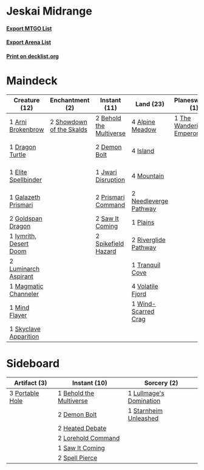# Jeskai Midrange

#### [Export MTGO List](../collection/Jeskai%20Midrange/Jeskai%20Midrange.txt)
#### [Export Arena List](../collection/Jeskai%20Midrange/Jeskai%20Midrange_arena.txt)
#### [Print on decklist.org](http://decklist.org/?deckmain=4%09Alpine%20Meadow%0A1%09Arni%20Brokenbrow%0A1%09Befriending%20the%20Moths%0A2%09Behold%20the%20Multiverse%0A2%09Demon%20Bolt%0A1%09Dragon%20Turtle%0A1%09Elite%20Spellbinder%0A4%09Expressive%20Iteration%0A1%09Galazeth%20Prismari%0A2%09Goldspan%20Dragon%0A1%09Hengegate%20Pathway%0A4%09Island%0A1%09Iymrith,%20Desert%20Doom%0A1%09Jadzi,%20Oracle%20of%20Arcavios%0A1%09Jwari%20Disruption%0A2%09Luminarch%20Aspirant%0A1%09Magmatic%20Channeler%0A1%09Mind%20Flayer%0A4%09Mountain%0A2%09Needleverge%20Pathway%0A1%09Plains%0A2%09Prismari%20Command%0A2%09Riverglide%20Pathway%0A2%09Saw%20It%20Coming%0A2%09Showdown%20of%20the%20Skalds%0A1%09Skyclave%20Apparition%0A2%09Spikefield%20Hazard%0A1%09The%20Wandering%20Emperor%0A4%09Thundering%20Rebuke%0A1%09Tranquil%20Cove%0A4%09Volatile%20Fjord%0A1%09Wind-Scarred%20Crag&deckside=1%09Behold%20the%20Multiverse%0A2%09Demon%20Bolt%0A2%09Heated%20Debate%0A2%09Lorehold%20Command%0A1%09Lullmage's%20Domination%0A3%09Portable%20Hole%0A1%09Saw%20It%20Coming%0A2%09Spell%20Pierce%0A1%09Starnheim%20Unleashed)
# Maindeck

|                                          Creature (12)                                          |                                          Enchantment (2)                                          |                                           Instant (11)                                           |                                           Land (23)                                            |                                         Planeswalker (1)                                         |                                           Sorcery (8)                                           |        Unknown (3)        |
|-------------------------------------------------------------------------------------------------|---------------------------------------------------------------------------------------------------|--------------------------------------------------------------------------------------------------|------------------------------------------------------------------------------------------------|--------------------------------------------------------------------------------------------------|-------------------------------------------------------------------------------------------------|---------------------------|
|1 [Arni Brokenbrow](http://gatherer.wizards.com/Pages/Card/Details.aspx?multiverseid=503731)     |2 [Showdown of the Skalds](http://gatherer.wizards.com/Pages/Card/Details.aspx?multiverseid=503845)|2 [Behold the Multiverse](http://gatherer.wizards.com/Pages/Card/Details.aspx?multiverseid=503653)|4 [Alpine Meadow](http://gatherer.wizards.com/Pages/Card/Details.aspx?multiverseid=503864)      |1 [The Wandering Emperor](http://gatherer.wizards.com/Pages/Card/Details.aspx?multiverseid=548337)|4 [Expressive Iteration](http://gatherer.wizards.com/Pages/Card/Details.aspx?multiverseid=513678)|1 Befriending the Moths    |
|1 [Dragon Turtle](http://gatherer.wizards.com/Pages/Card/Details.aspx?multiverseid=527343)       |                                                                                                   |2 [Demon Bolt](http://gatherer.wizards.com/Pages/Card/Details.aspx?multiverseid=503741)           |4 [Island](http://gatherer.wizards.com/Pages/Card/Details.aspx?multiverseid=439857)             |                                                                                                  |4 [Thundering Rebuke](http://gatherer.wizards.com/Pages/Card/Details.aspx?multiverseid=491814)   |1 Hengegate Pathway        |
|1 [Elite Spellbinder](http://gatherer.wizards.com/Pages/Card/Details.aspx?multiverseid=513494)   |                                                                                                   |1 [Jwari Disruption](http://gatherer.wizards.com/Pages/Card/Details.aspx?multiverseid=491693)     |4 [Mountain](http://gatherer.wizards.com/Pages/Card/Details.aspx?multiverseid=439859)           |                                                                                                  |                                                                                                 |1 Jadzi, Oracle of Arcavios|
|1 [Galazeth Prismari](http://gatherer.wizards.com/Pages/Card/Details.aspx?multiverseid=513681)   |                                                                                                   |2 [Prismari Command](http://gatherer.wizards.com/Pages/Card/Details.aspx?multiverseid=513706)     |2 [Needleverge Pathway](http://gatherer.wizards.com/Pages/Card/Details.aspx?multiverseid=491918)|                                                                                                  |                                                                                                 |                           |
|2 [Goldspan Dragon](http://gatherer.wizards.com/Pages/Card/Details.aspx?multiverseid=503751)     |                                                                                                   |2 [Saw It Coming](http://gatherer.wizards.com/Pages/Card/Details.aspx?multiverseid=503684)        |1 [Plains](http://gatherer.wizards.com/Pages/Card/Details.aspx?multiverseid=439856)             |                                                                                                  |                                                                                                 |                           |
|1 [Iymrith, Desert Doom](http://gatherer.wizards.com/Pages/Card/Details.aspx?multiverseid=527349)|                                                                                                   |2 [Spikefield Hazard](http://gatherer.wizards.com/Pages/Card/Details.aspx?multiverseid=491809)    |2 [Riverglide Pathway](http://gatherer.wizards.com/Pages/Card/Details.aspx?multiverseid=491920) |                                                                                                  |                                                                                                 |                           |
|2 [Luminarch Aspirant](http://gatherer.wizards.com/Pages/Card/Details.aspx?multiverseid=491647)  |                                                                                                   |                                                                                                  |1 [Tranquil Cove](http://gatherer.wizards.com/Pages/Card/Details.aspx?multiverseid=451243)      |                                                                                                  |                                                                                                 |                           |
|1 [Magmatic Channeler](http://gatherer.wizards.com/Pages/Card/Details.aspx?multiverseid=491789)  |                                                                                                   |                                                                                                  |4 [Volatile Fjord](http://gatherer.wizards.com/Pages/Card/Details.aspx?multiverseid=503893)     |                                                                                                  |                                                                                                 |                           |
|1 [Mind Flayer](http://gatherer.wizards.com/Pages/Card/Details.aspx?multiverseid=527350)         |                                                                                                   |                                                                                                  |1 [Wind-Scarred Crag](http://gatherer.wizards.com/Pages/Card/Details.aspx?multiverseid=405452)  |                                                                                                  |                                                                                                 |                           |
|1 [Skyclave Apparition](http://gatherer.wizards.com/Pages/Card/Details.aspx?multiverseid=495603) |                                                                                                   |                                                                                                  |                                                                                                |                                                                                                  |                                                                                                 |                           |


# Sideboard

|                                       Artifact (3)                                       |                                           Instant (10)                                           |                                           Sorcery (2)                                            |
|------------------------------------------------------------------------------------------|--------------------------------------------------------------------------------------------------|--------------------------------------------------------------------------------------------------|
|3 [Portable Hole](http://gatherer.wizards.com/Pages/Card/Details.aspx?multiverseid=527320)|1 [Behold the Multiverse](http://gatherer.wizards.com/Pages/Card/Details.aspx?multiverseid=503653)|1 [Lullmage's Domination](http://gatherer.wizards.com/Pages/Card/Details.aspx?multiverseid=491696)|
|                                                                                          |2 [Demon Bolt](http://gatherer.wizards.com/Pages/Card/Details.aspx?multiverseid=503741)           |1 [Starnheim Unleashed](http://gatherer.wizards.com/Pages/Card/Details.aspx?multiverseid=503639)  |
|                                                                                          |2 [Heated Debate](http://gatherer.wizards.com/Pages/Card/Details.aspx?multiverseid=513583)        |                                                                                                  |
|                                                                                          |2 [Lorehold Command](http://gatherer.wizards.com/Pages/Card/Details.aspx?multiverseid=513691)     |                                                                                                  |
|                                                                                          |1 [Saw It Coming](http://gatherer.wizards.com/Pages/Card/Details.aspx?multiverseid=503684)        |                                                                                                  |
|                                                                                          |2 [Spell Pierce](http://gatherer.wizards.com/Pages/Card/Details.aspx?multiverseid=425876)         |                                                                                                  |

